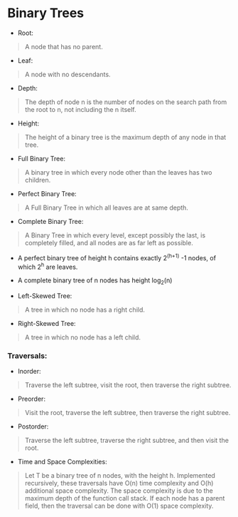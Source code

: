 # Binary Trees

* Root:
> A node that has no parent. 

* Leaf:
> A node with no descendants. 

* Depth:
> The depth of node n is the number of nodes on the search path from the root to n, not including the n itself.

* Height:
> The height of a binary tree is the maximum depth of any node in that tree. 

* Full Binary Tree:   
> A binary tree in which every node other than the leaves has two children. 

* Perfect Binary Tree:
> A Full Binary Tree in which all leaves are at same depth. 

* Complete Binary Tree:   
> A Binary Tree in which every level, except possibly the last, is completely filled, and all nodes are as far left as possible. 

* A perfect binary tree of height h contains exactly 2<sup>(h+1)</sup> -1 nodes, of which 2<sup>h</sup> are leaves.  

* A complete binary tree of n nodes has height log<sub>2</sub>(n)

* Left-Skewed Tree: 
> A tree in which no node has a right child. 

* Right-Skewed Tree:
> A tree in which no node has a left child. 

### Traversals: 

* Inorder: 
> Traverse the left subtree, visit the root, then traverse the right subtree. 

* Preorder:
> Visit the root, traverse the left subtree, then traverse the right subtree.

* Postorder:
> Traverse the left subtree, traverse the right subtree, and then visit the root. 

* Time and Space Complexities:
> Let T be a binary tree of n nodes, with the height h. Implemented recursively, these traversals have O(n) time complexity and O(h) additional space complexity. 
> The space complexity is due to the maximum depth of the function call stack. 
> If each node has a parent field, then the traversal can be done with O(1) space complexity. 

